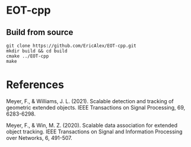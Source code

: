 # EOT-cpp

## Build from source

```Shell
git clone https://github.com/EricAlex/EOT-cpp.git
mkdir build && cd build
cmake ../EOT-cpp
make
```

# References

Meyer, F., & Williams, J. L. (2021). Scalable detection and tracking of geometric extended objects. IEEE Transactions on Signal Processing, 69, 6283-6298.

Meyer, F., & Win, M. Z. (2020). Scalable data association for extended object tracking. IEEE Transactions on Signal and Information Processing over Networks, 6, 491-507.

